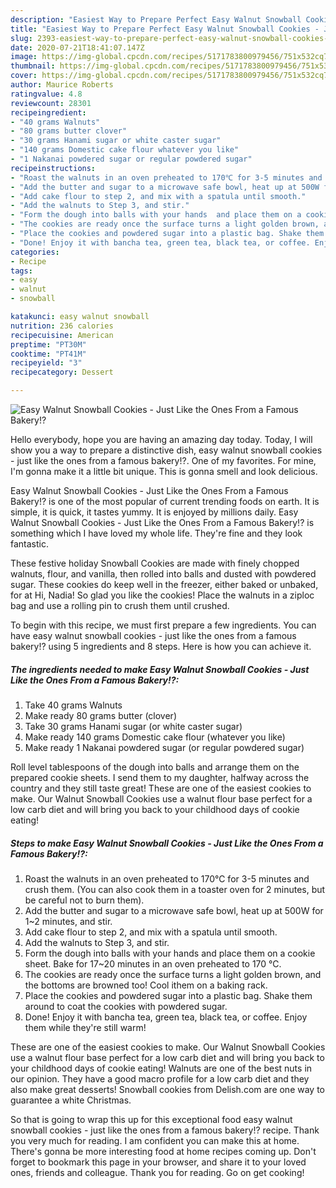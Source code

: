 ```yaml
---
description: "Easiest Way to Prepare Perfect Easy Walnut Snowball Cookies - Just Like the Ones From a Famous Bakery!?"
title: "Easiest Way to Prepare Perfect Easy Walnut Snowball Cookies - Just Like the Ones From a Famous Bakery!?"
slug: 2393-easiest-way-to-prepare-perfect-easy-walnut-snowball-cookies-just-like-the-ones-from-a-famous-bakery
date: 2020-07-21T18:41:07.147Z
image: https://img-global.cpcdn.com/recipes/5171783800979456/751x532cq70/easy-walnut-snowball-cookies-just-like-the-ones-from-a-famous-bakery-recipe-main-photo.jpg
thumbnail: https://img-global.cpcdn.com/recipes/5171783800979456/751x532cq70/easy-walnut-snowball-cookies-just-like-the-ones-from-a-famous-bakery-recipe-main-photo.jpg
cover: https://img-global.cpcdn.com/recipes/5171783800979456/751x532cq70/easy-walnut-snowball-cookies-just-like-the-ones-from-a-famous-bakery-recipe-main-photo.jpg
author: Maurice Roberts
ratingvalue: 4.8
reviewcount: 28301
recipeingredient:
- "40 grams Walnuts"
- "80 grams butter clover"
- "30 grams Hanami sugar or white caster sugar"
- "140 grams Domestic cake flour whatever you like"
- "1 Nakanai powdered sugar or regular powdered sugar"
recipeinstructions:
- "Roast the walnuts in an oven preheated to 170℃ for 3-5 minutes and crush them. (You can also cook them in a toaster oven for 2 minutes, but be careful not to burn them)."
- "Add the butter and sugar to a microwave safe bowl, heat up at 500W for 1~2 minutes, and stir."
- "Add cake flour to step 2, and mix with a spatula until smooth."
- "Add the walnuts to Step 3, and stir."
- "Form the dough into balls with your hands  and place them on a cookie sheet. Bake for 17~20 minutes in an oven preheated to 170 °C."
- "The cookies are ready once the surface turns a light golden brown, and the bottoms are browned too! Cool ithem on a baking rack."
- "Place the cookies and powdered sugar into a plastic bag. Shake them around to coat the cookies with powdered sugar."
- "Done! Enjoy it with bancha tea, green tea, black tea, or coffee. Enjoy them while they&#39;re still warm!"
categories:
- Recipe
tags:
- easy
- walnut
- snowball

katakunci: easy walnut snowball 
nutrition: 236 calories
recipecuisine: American
preptime: "PT30M"
cooktime: "PT41M"
recipeyield: "3"
recipecategory: Dessert

---
```



![Easy Walnut Snowball Cookies - Just Like the Ones From a Famous Bakery!?](https://img-global.cpcdn.com/recipes/5171783800979456/751x532cq70/easy-walnut-snowball-cookies-just-like-the-ones-from-a-famous-bakery-recipe-main-photo.jpg)

Hello everybody, hope you are having an amazing day today. Today, I will show you a way to prepare a distinctive dish, easy walnut snowball cookies - just like the ones from a famous bakery!?. One of my favorites. For mine, I'm gonna make it a little bit unique. This is gonna smell and look delicious.

Easy Walnut Snowball Cookies - Just Like the Ones From a Famous Bakery!? is one of the most popular of current trending foods on earth. It is simple, it is quick, it tastes yummy. It is enjoyed by millions daily. Easy Walnut Snowball Cookies - Just Like the Ones From a Famous Bakery!? is something which I have loved my whole life. They're fine and they look fantastic.

These festive holiday Snowball Cookies are made with finely chopped walnuts, flour, and vanilla, then rolled into balls and dusted with powdered sugar. These cookies do keep well in the freezer, either baked or unbaked, for at Hi, Nadia! So glad you like the cookies! Place the walnuts in a ziploc bag and use a rolling pin to crush them until crushed.


To begin with this recipe, we must first prepare a few ingredients. You can have easy walnut snowball cookies - just like the ones from a famous bakery!? using 5 ingredients and 8 steps. Here is how you can achieve it.

<!--inarticleads1-->

##### The ingredients needed to make Easy Walnut Snowball Cookies - Just Like the Ones From a Famous Bakery!?:

1. Take 40 grams Walnuts
1. Make ready 80 grams butter (clover)
1. Take 30 grams Hanami sugar (or white caster sugar)
1. Make ready 140 grams Domestic cake flour (whatever you like)
1. Make ready 1 Nakanai powdered sugar (or regular powdered sugar)


Roll level tablespoons of the dough into balls and arrange them on the prepared cookie sheets. I send them to my daughter, halfway across the country and they still taste great! These are one of the easiest cookies to make. Our Walnut Snowball Cookies use a walnut flour base perfect for a low carb diet and will bring you back to your childhood days of cookie eating! 

<!--inarticleads2-->

##### Steps to make Easy Walnut Snowball Cookies - Just Like the Ones From a Famous Bakery!?:

1. Roast the walnuts in an oven preheated to 170℃ for 3-5 minutes and crush them. (You can also cook them in a toaster oven for 2 minutes, but be careful not to burn them).
1. Add the butter and sugar to a microwave safe bowl, heat up at 500W for 1~2 minutes, and stir.
1. Add cake flour to step 2, and mix with a spatula until smooth.
1. Add the walnuts to Step 3, and stir.
1. Form the dough into balls with your hands  and place them on a cookie sheet. Bake for 17~20 minutes in an oven preheated to 170 °C.
1. The cookies are ready once the surface turns a light golden brown, and the bottoms are browned too! Cool ithem on a baking rack.
1. Place the cookies and powdered sugar into a plastic bag. Shake them around to coat the cookies with powdered sugar.
1. Done! Enjoy it with bancha tea, green tea, black tea, or coffee. Enjoy them while they&#39;re still warm!


These are one of the easiest cookies to make. Our Walnut Snowball Cookies use a walnut flour base perfect for a low carb diet and will bring you back to your childhood days of cookie eating! Walnuts are one of the best nuts in our opinion. They have a good macro profile for a low carb diet and they also make great desserts! Snowball cookies from Delish.com are one way to guarantee a white Christmas. 

So that is going to wrap this up for this exceptional food easy walnut snowball cookies - just like the ones from a famous bakery!? recipe. Thank you very much for reading. I am confident you can make this at home. There's gonna be more interesting food at home recipes coming up. Don't forget to bookmark this page in your browser, and share it to your loved ones, friends and colleague. Thank you for reading. Go on get cooking!
